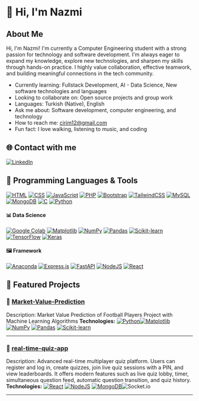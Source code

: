 # 👋 Hi, I'm Nazmi

## About Me

Hi, I'm Nazmi! I'm currently a Computer Engineering student with a strong passion for technology and software development. I'm always eager to expand my knowledge, explore new technologies, and sharpen my skills through hands-on practice. I highly value collaboration, effective teamwork, and building meaningful connections in the tech community.

- Currently learning: Fullstack Development, AI - Data Science, New software technologies and languages  
- Looking to collaborate on: Open source projects and group work  
-  Languages: Turkish (Native), English  
- Ask me about: Software development, computer engineering, and technology  
- How to reach me: [cirim12@gmail.com](mailto:cirim12@gmail.com)  
- Fun fact: I love walking, listening to music, and coding  

## 🌐 Contact with me

[![LinkedIn](https://img.shields.io/badge/LinkedIn-blue?style=for-the-badge&logo=linkedin&logoColor=white)](https://www.linkedin.com/in/nazmi-cirim-631a212b3/)

## 🧰 Programming Languages & Tools

[![HTML](https://img.shields.io/badge/HTML-%23E34F26.svg?logo=html5&logoColor=white)](#)
[![CSS](https://img.shields.io/badge/CSS-1572B6?logo=css3&logoColor=fff)](#)
[![JavaScript](https://img.shields.io/badge/JavaScript-F7DF1E?logo=javascript&logoColor=000)](#)
[![PHP](https://img.shields.io/badge/php-%23777BB4.svg?&logo=php&logoColor=white)](#)
[![Bootstrap](https://img.shields.io/badge/Bootstrap-7952B3?logo=bootstrap&logoColor=fff)](#)
[![TailwindCSS](https://img.shields.io/badge/Tailwind%20CSS-%2338B2AC.svg?logo=tailwind-css&logoColor=white)](#)
[![MySQL](https://img.shields.io/badge/MySQL-4479A1?logo=mysql&logoColor=fff)](#)
[![MongoDB](https://img.shields.io/badge/MongoDB-%234ea94b.svg?logo=mongodb&logoColor=white)](#)
[![C](https://img.shields.io/badge/C-00599C?logo=c&logoColor=white)](#)
[![Python](https://img.shields.io/badge/Python-3776AB?logo=python&logoColor=fff)](#)

#### 📊 Data Science
[![Google Colab](https://img.shields.io/badge/Google%20Colab-F9AB00?logo=googlecolab&logoColor=fff)](#)
[![Matplotlib](https://custom-icon-badges.demolab.com/badge/Matplotlib-71D291?logo=matplotlib&logoColor=fff)](#)
[![NumPy](https://img.shields.io/badge/NumPy-4DABCF?logo=numpy&logoColor=fff)](#)
[![Pandas](https://img.shields.io/badge/Pandas-150458?logo=pandas&logoColor=fff)](#)
[![Scikit-learn](https://img.shields.io/badge/-scikit--learn-%23F7931E?logo=scikit-learn&logoColor=white)](#)
[![TensorFlow](https://img.shields.io/badge/TensorFlow-ff8f00?logo=tensorflow&logoColor=white)](#)
[![Keras](https://img.shields.io/badge/Keras-D00000?logo=keras&logoColor=fff)](#)


#### 🖼️ Framework
[![Anaconda](https://img.shields.io/badge/Anaconda-44A833?logo=anaconda&logoColor=fff)](#)
[![Express.js](https://img.shields.io/badge/Express.js-%23404d59.svg?logo=express&logoColor=%2361DAFB)](#)
[![FastAPI](https://img.shields.io/badge/FastAPI-009485.svg?logo=fastapi&logoColor=white)](#)
[![NodeJS](https://img.shields.io/badge/Node.js-6DA55F?logo=node.js&logoColor=white)](#)
[![React](https://img.shields.io/badge/React-%2320232a.svg?logo=react&logoColor=%2361DAFB)](#)


## 🚀 Featured Projects

### 📌 [Market-Value-Prediction](https://github.com/ncrim7/Market-Value-Prediction)
Description: Market Value Prediction of Football Players Project with Machine Learning Algorithms
**Technologies:** [![Python](https://img.shields.io/badge/Python-3776AB?logo=python&logoColor=fff)](#)[![Matplotlib](https://custom-icon-badges.demolab.com/badge/Matplotlib-71D291?logo=matplotlib&logoColor=fff)](#)
[![NumPy](https://img.shields.io/badge/NumPy-4DABCF?logo=numpy&logoColor=fff)](#)
[![Pandas](https://img.shields.io/badge/Pandas-150458?logo=pandas&logoColor=fff)](#)
[![Scikit-learn](https://img.shields.io/badge/-scikit--learn-%23F7931E?logo=scikit-learn&logoColor=white)](#)

---

### 📌 [real-time-quiz-app](https://github.com/ncrim7/real-time-quiz-app)
Description: Advanced real-time multiplayer quiz platform. Users can register and log in, create quizzes, join live quiz sessions with a PIN, and view leaderboards. It offers modern features such as live quiz lobby, timer, simultaneous question feed, automatic question transition, and quiz history.  
**Technologies:** [![React](https://img.shields.io/badge/React-%2320232a.svg?logo=react&logoColor=%2361DAFB)](#)
[![NodeJS](https://img.shields.io/badge/Node.js-6DA55F?logo=node.js&logoColor=white)](#)
[![MongoDB](https://img.shields.io/badge/MongoDB-%234ea94b.svg?logo=mongodb&logoColor=white)](#)![Socket.io](https://img.shields.io/badge/Socket.io-black?style=for-the-badge&logo=socket.io&badgeColor=010101)

---

